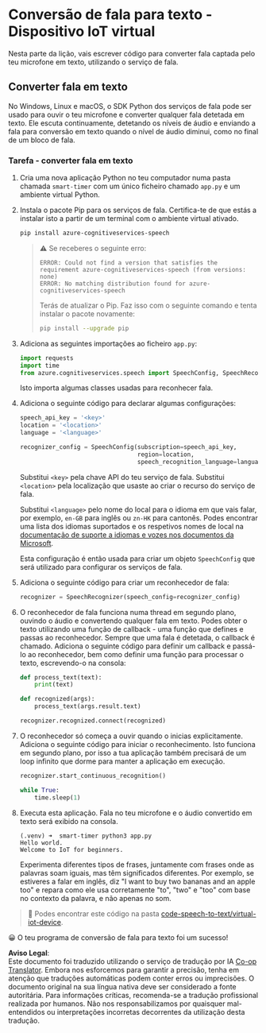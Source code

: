 <!--
CO_OP_TRANSLATOR_METADATA:
{
  "original_hash": "c0550b254b9ba2539baf1e6bb5fc05f8",
  "translation_date": "2025-08-25T22:45:04+00:00",
  "source_file": "6-consumer/lessons/1-speech-recognition/virtual-device-speech-to-text.md",
  "language_code": "pt"
}
-->
# Conversão de fala para texto - Dispositivo IoT virtual

Nesta parte da lição, vais escrever código para converter fala captada pelo teu microfone em texto, utilizando o serviço de fala.

## Converter fala em texto

No Windows, Linux e macOS, o SDK Python dos serviços de fala pode ser usado para ouvir o teu microfone e converter qualquer fala detetada em texto. Ele escuta continuamente, detetando os níveis de áudio e enviando a fala para conversão em texto quando o nível de áudio diminui, como no final de um bloco de fala.

### Tarefa - converter fala em texto

1. Cria uma nova aplicação Python no teu computador numa pasta chamada `smart-timer` com um único ficheiro chamado `app.py` e um ambiente virtual Python.

1. Instala o pacote Pip para os serviços de fala. Certifica-te de que estás a instalar isto a partir de um terminal com o ambiente virtual ativado.

    ```sh
    pip install azure-cognitiveservices-speech
    ```

    > ⚠️ Se receberes o seguinte erro:
    >
    > ```output
    > ERROR: Could not find a version that satisfies the requirement azure-cognitiveservices-speech (from versions: none)
    > ERROR: No matching distribution found for azure-cognitiveservices-speech
    > ```
    >
    > Terás de atualizar o Pip. Faz isso com o seguinte comando e tenta instalar o pacote novamente:
    >
    > ```sh
    > pip install --upgrade pip
    > ```

1. Adiciona as seguintes importações ao ficheiro `app.py`:

    ```python
    import requests
    import time
    from azure.cognitiveservices.speech import SpeechConfig, SpeechRecognizer
    ```

    Isto importa algumas classes usadas para reconhecer fala.

1. Adiciona o seguinte código para declarar algumas configurações:

    ```python
    speech_api_key = '<key>'
    location = '<location>'
    language = '<language>'

    recognizer_config = SpeechConfig(subscription=speech_api_key,
                                     region=location,
                                     speech_recognition_language=language)
    ```

    Substitui `<key>` pela chave API do teu serviço de fala. Substitui `<location>` pela localização que usaste ao criar o recurso do serviço de fala.

    Substitui `<language>` pelo nome do local para o idioma em que vais falar, por exemplo, `en-GB` para inglês ou `zn-HK` para cantonês. Podes encontrar uma lista dos idiomas suportados e os respetivos nomes de local na [documentação de suporte a idiomas e vozes nos documentos da Microsoft](https://docs.microsoft.com/azure/cognitive-services/speech-service/language-support?WT.mc_id=academic-17441-jabenn#speech-to-text).

    Esta configuração é então usada para criar um objeto `SpeechConfig` que será utilizado para configurar os serviços de fala.

1. Adiciona o seguinte código para criar um reconhecedor de fala:

    ```python
    recognizer = SpeechRecognizer(speech_config=recognizer_config)
    ```

1. O reconhecedor de fala funciona numa thread em segundo plano, ouvindo o áudio e convertendo qualquer fala em texto. Podes obter o texto utilizando uma função de callback - uma função que defines e passas ao reconhecedor. Sempre que uma fala é detetada, o callback é chamado. Adiciona o seguinte código para definir um callback e passá-lo ao reconhecedor, bem como definir uma função para processar o texto, escrevendo-o na consola:

    ```python
    def process_text(text):
        print(text)

    def recognized(args):
        process_text(args.result.text)
    
    recognizer.recognized.connect(recognized)
    ```

1. O reconhecedor só começa a ouvir quando o inicias explicitamente. Adiciona o seguinte código para iniciar o reconhecimento. Isto funciona em segundo plano, por isso a tua aplicação também precisará de um loop infinito que dorme para manter a aplicação em execução.

    ```python
    recognizer.start_continuous_recognition()

    while True:
        time.sleep(1)
    ```

1. Executa esta aplicação. Fala no teu microfone e o áudio convertido em texto será exibido na consola.

    ```output
    (.venv) ➜  smart-timer python3 app.py
    Hello world.
    Welcome to IoT for beginners.
    ```

    Experimenta diferentes tipos de frases, juntamente com frases onde as palavras soam iguais, mas têm significados diferentes. Por exemplo, se estiveres a falar em inglês, diz "I want to buy two bananas and an apple too" e repara como ele usa corretamente "to", "two" e "too" com base no contexto da palavra, e não apenas no som.

> 💁 Podes encontrar este código na pasta [code-speech-to-text/virtual-iot-device](../../../../../6-consumer/lessons/1-speech-recognition/code-speech-to-text/virtual-iot-device).

😀 O teu programa de conversão de fala para texto foi um sucesso!

**Aviso Legal**:  
Este documento foi traduzido utilizando o serviço de tradução por IA [Co-op Translator](https://github.com/Azure/co-op-translator). Embora nos esforcemos para garantir a precisão, tenha em atenção que traduções automáticas podem conter erros ou imprecisões. O documento original na sua língua nativa deve ser considerado a fonte autoritária. Para informações críticas, recomenda-se a tradução profissional realizada por humanos. Não nos responsabilizamos por quaisquer mal-entendidos ou interpretações incorretas decorrentes da utilização desta tradução.